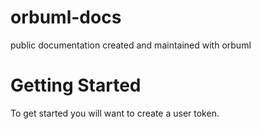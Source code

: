 # orbuml-docs
public documentation created and maintained with orbuml

# Getting Started
To get started you will want to create a user token.
